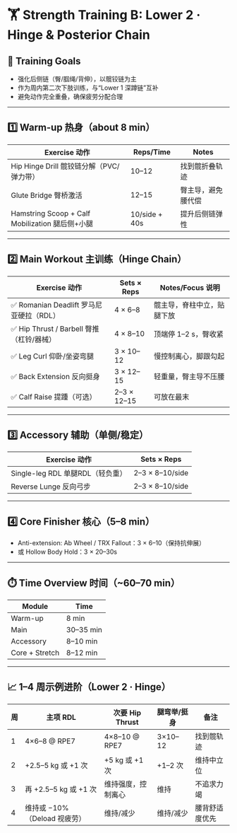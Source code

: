 # 🏋️ Strength Training B: Lower 2 · Hinge & Posterior Chain

## 🎯 Training Goals

- 强化后侧链（臀/腘绳/背伸），以髋铰链为主
- 作为周内第二次下肢训练，与“Lower 1 深蹲链”互补
- 避免动作完全重叠，确保疲劳分配合理

---

## 1️⃣ Warm-up 热身（about 8 min）

| Exercise 动作                         | Reps/Time | Notes |
|--------------------------------------|-----------|-------|
| Hip Hinge Drill 髋铰链分解（PVC/弹力带）   | 10–12     | 找到髋折叠轨迹 |
| Glute Bridge 臀桥激活                   | 12–15     | 臀主导，避免腰代偿 |
| Hamstring Scoop + Calf Mobilization 腿后侧+小腿 | 10/side + 40s | 提升后侧链弹性 |

---

## 2️⃣ Main Workout 主训练（Hinge Chain）

| Exercise 动作                         | Sets × Reps | Notes/Focus 说明 |
|--------------------------------------|-------------|------------------|
| ✅ Romanian Deadlift 罗马尼亚硬拉（RDL）    | 4 × 6–8     | 髋主导，脊柱中立，贴腿下放 |
| ✅ Hip Thrust / Barbell 臀推（杠铃/器械）   | 4 × 8–10    | 顶端停 1–2 s，臀收紧 |
| ✅ Leg Curl 仰卧/坐姿弯腿                 | 3 × 10–12   | 慢控制离心，脚跟勾起 |
| ✅ Back Extension 反向挺身                 | 3 × 12–15   | 轻重量，臀主导不压腰 |
| ✅ Calf Raise 提踵（可选）                 | 2–3 × 12–15 | 可放在最末 |

---

## 3️⃣ Accessory 辅助（单侧/稳定）

| Exercise 动作                         | Sets × Reps |
|--------------------------------------|-------------|
| Single-leg RDL 单腿RDL（轻负重）         | 2–3 × 8–10/side |
| Reverse Lunge 反向弓步                  | 2–3 × 8–10/side |

---

## 4️⃣ Core Finisher 核心（5–8 min）

- Anti-extension: Ab Wheel / TRX Fallout：3 × 6–10（保持抗伸展）
- 或 Hollow Body Hold：3 × 20–30s

---

## ⏱️ Time Overview 时间（~60–70 min）

| Module | Time |
|--------|------|
| Warm-up | 8 min |
| Main    | 30–35 min |
| Accessory | 8–10 min |
| Core + Stretch | 8–12 min |

---

## 📈 1–4 周示例进阶（Lower 2 · Hinge）

| 周 | 主项 RDL | 次要 Hip Thrust | 腿弯举/挺身 | 备注 |
|---|-----------|-----------------|------------|-----|
| 1 | 4×6–8 @ RPE7 | 4×8–10 @ RPE7   | 3×10–12    | 找到髋轨迹 |
| 2 | +2.5–5 kg 或 +1 次 | +5 kg 或 +1 次     | +1–2 次     | 维持中立位 |
| 3 | 再 +2.5–5 kg 或 +1 次 | 维持强度，控制离心 | 维持        | 不追求力竭 |
| 4 | 维持或 −10%（Deload 视疲劳） | 维持/减少        | 维持/减少     | 腰背舒适度优先 |